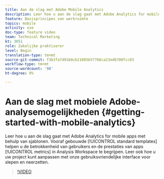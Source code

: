 ```yaml
---
title: Aan de slag met Adobe Mobile Analytics
description: Leer hoe u aan de slag gaat met Adobe Analytics for mobile apps met behulp van sjablonen. Vooraf ontwikkelde standaardsjablonen helpen u inzicht te krijgen in de prestaties van gebruikers en toepassingen in Analysis Workspace. Leer ook hoe u uw project kunt aanpassen met onze gebruiksvriendelijke interface voor slepen en neerzetten.
feature: Basisprincipes van werkruimte
topics: mobile
activity: use
doc-type: feature video
team: Technical Marketing
kt: 3051
role: Zakelijke praktiserer
level: Begin
translation-type: tm+mt
source-git-commit: f3b3fa7d91b0cb21005b57768ca23ed6700fcc03
workflow-type: tm+mt
source-wordcount: '98'
ht-degree: 0%

---
```



# Aan de slag met mobiele Adobe-analysemogelijkheden {#getting-started-with-mobile-analytics}

Leer hoe u aan de slag gaat met Adobe Analytics for mobile apps met behulp van sjablonen. Vooraf gebouwde [!UICONTROL standard templates] helpen u de betrokkenheid van gebruikers en de prestaties van apps [!UICONTROL metrics] in Analysis Workspace te begrijpen. Leer ook hoe u uw project kunt aanpassen met onze gebruiksvriendelijke interface voor slepen en neerzetten.

>[!VIDEO](https://video.tv.adobe.com/v/27826/?quality=12)
